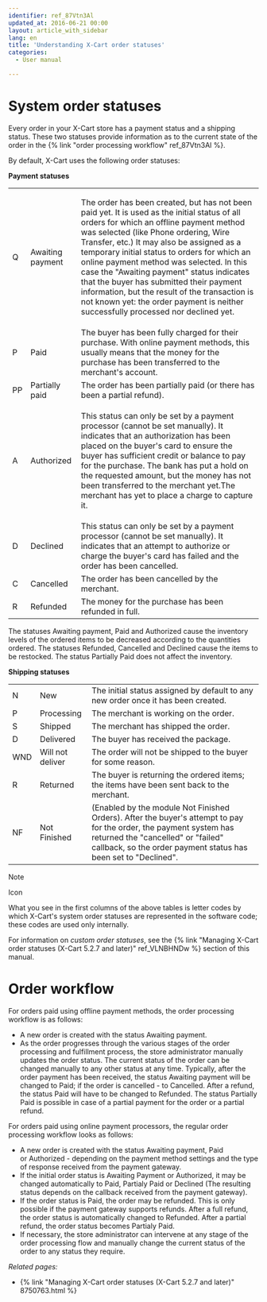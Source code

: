 ```yaml
---
identifier: ref_87Vtn3Al
updated_at: 2016-06-21 00:00
layout: article_with_sidebar
lang: en
title: 'Understanding X-Cart order statuses'
categories:
  - User manual

---
```



# System order statuses

Every order in your X-Cart store has a payment status and a shipping status. These two statuses provide information as to the current state of the order in the {% link "order processing workflow" ref_87Vtn3Al %}. 

By default, X-Cart uses the following order statuses:

**Payment statuses**

<table class="confluenceTable">

<tbody style="margin-left: 30.0px;">

<tr style="margin-left: 30.0px;">

<td class="confluenceTd">Q</td>

<td class="confluenceTd">Awaiting payment</td>

<td class="confluenceTd">

The order has been created, but has not been paid yet. It is used as the initial status of all orders for which an offline payment method was selected (like Phone ordering, Wire Transfer, etc.) It may also be assigned as a temporary initial status to orders for which an online payment method was selected. In this case the "Awaiting payment" status indicates that the buyer has submitted their payment information, but the result of the transaction is not known yet: the order payment is neither successfully processed nor declined yet.

</td>

</tr>

<tr style="margin-left: 30.0px;">

<td class="confluenceTd">P</td>

<td class="confluenceTd">Paid</td>

<td class="confluenceTd">The buyer has been fully charged for their purchase. With online payment methods, this usually means that the money for the purchase has been transferred to the merchant's account.</td>

</tr>

<tr style="margin-left: 30.0px;">

<td class="confluenceTd">PP</td>

<td class="confluenceTd">Partially paid</td>

<td class="confluenceTd">The order has been partially paid (or there has been a partial refund).</td>

</tr>

<tr style="margin-left: 30.0px;">

<td class="confluenceTd">A</td>

<td class="confluenceTd">Authorized</td>

<td class="confluenceTd">

This status can only be set by a payment processor (cannot be set manually). It indicates that an authorization has been placed on the buyer's card to ensure the buyer has sufficient credit or balance to pay for the purchase. The bank has put a hold on the requested amount, but the money has not been transferred to the merchant yet.The merchant has yet to place a charge to capture it.

</td>

</tr>

<tr style="margin-left: 30.0px;">

<td colspan="1" class="confluenceTd">D</td>

<td colspan="1" class="confluenceTd">Declined</td>

<td colspan="1" class="confluenceTd">This status can only be set by a payment processor (cannot be set manually). It indicates that an attempt to authorize or charge the buyer's card has failed and the order has been cancelled.</td>

</tr>

<tr style="margin-left: 30.0px;">

<td colspan="1" class="confluenceTd">C</td>

<td colspan="1" class="confluenceTd">Cancelled</td>

<td colspan="1" class="confluenceTd">The order has been cancelled by the merchant.</td>

</tr>

<tr style="margin-left: 30.0px;">

<td colspan="1" class="confluenceTd">R</td>

<td colspan="1" class="confluenceTd">Refunded</td>

<td colspan="1" class="confluenceTd">The money for the purchase has been refunded in full.</td>

</tr>

</tbody>

</table>

The statuses Awaiting payment, Paid and Authorized cause the inventory levels of the ordered items to be decreased according to the quantities ordered. The statuses Refunded, Cancelled and Declined cause the items to be restocked. The status Partially Paid does not affect the inventory.

**Shipping statuses**

<table class="confluenceTable">

<tbody style="margin-left: 60.0px;">

<tr style="margin-left: 60.0px;">

<td class="confluenceTd">N</td>

<td class="confluenceTd">New</td>

<td class="confluenceTd">The initial status assigned by default to any new order once it has been created.</td>

</tr>

<tr style="margin-left: 60.0px;">

<td class="confluenceTd">P</td>

<td class="confluenceTd">Processing</td>

<td class="confluenceTd">The merchant is working on the order.</td>

</tr>

<tr style="margin-left: 60.0px;">

<td class="confluenceTd">S</td>

<td class="confluenceTd">Shipped</td>

<td class="confluenceTd">The merchant has shipped the order.</td>

</tr>

<tr style="margin-left: 60.0px;">

<td class="confluenceTd">D</td>

<td class="confluenceTd">Delivered</td>

<td class="confluenceTd">The buyer has received the package.</td>

</tr>

<tr style="margin-left: 60.0px;">

<td colspan="1" class="confluenceTd">WND</td>

<td colspan="1" class="confluenceTd">Will not deliver</td>

<td colspan="1" class="confluenceTd">The order will not be shipped to the buyer for some reason.</td>

</tr>

<tr style="margin-left: 60.0px;">

<td colspan="1" class="confluenceTd">R</td>

<td colspan="1" class="confluenceTd">Returned</td>

<td colspan="1" class="confluenceTd">The buyer is returning the ordered items; the items have been sent back to the merchant.</td>

</tr>

<tr style="margin-left: 60.0px;">

<td colspan="1" class="confluenceTd">NF</td>

<td colspan="1" class="confluenceTd">Not Finished</td>

<td colspan="1" class="confluenceTd">(Enabled by the module Not Finished Orders). After the buyer's attempt to pay for the order, the payment system has returned the "cancelled" or "failed" callback, so the order payment status has been set to "Declined".</td>

</tr>

</tbody>

</table>

Note

Icon

What you see in the first columns of the above tables is letter codes by which X-Cart's system order statuses are represented in the software code; these codes are used only internally.

For information on _custom order statuses_, see the {% link "Managing X-Cart order statuses (X-Cart 5.2.7 and later)" ref_VLNBHNDw %} section of this manual.

# Order workflow

For orders paid using offline payment methods, the order processing workflow is as follows:

*   A new order is created with the status Awaiting payment.
*   As the order progresses through the various stages of the order processing and fulfillment process, the store administrator manually updates the order status. The current status of the order can be changed manually to any other status at any time. Typically, after the order payment has been received, the status Awaiting payment will be changed to Paid; if the order is cancelled - to Cancelled. After a refund, the status Paid will have to be changed to Refunded. The status Partially Paid is possible in case of a partial payment for the order or a partial refund.

For orders paid using online payment processors, the regular order processing workflow looks as follows:

*   A new order is created with the status Awaiting payment, Paid or Authorized - depending on the payment method settings and the type of response received from the payment gateway.
*   If the initial order status is Awaiting Payment or Authorized, it may be changed automatically to Paid, Partialy Paid or Declined (The resulting status depends on the callback received from the payment gateway).
*   If the order status is Paid, the order may be refunded. This is only possible if the payment gateway supports refunds. After a full refund, the order status is automatically changed to Refunded. After a partial refund, the order status becomes Partialy Paid.
*   If necessary, the store administrator can intervene at any stage of the order processing flow and manually change the current status of the order to any status they require.

_Related pages:_

*   {% link "Managing X-Cart order statuses (X-Cart 5.2.7 and later)" 8750763.html %}